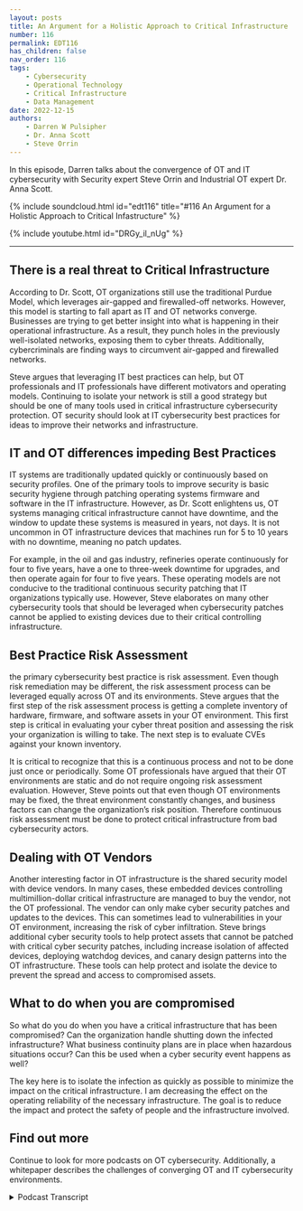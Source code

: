 ```yaml
---
layout: posts
title: An Argument for a Holistic Approach to Critical Infrastructure
number: 116
permalink: EDT116
has_children: false
nav_order: 116
tags:
    - Cybersecurity
    - Operational Technology
    - Critical Infrastructure
    - Data Management
date: 2022-12-15
authors:
    - Darren W Pulsipher
    - Dr. Anna Scott
    - Steve Orrin
---
```

In this episode, Darren talks about the convergence of OT and IT cybersecurity with Security expert Steve Orrin and Industrial OT expert Dr. Anna Scott.

{% include soundcloud.html id="edt116" title="#116 An Argument for a Holistic Approach to Critical Infastructure" %}

{% include youtube.html id="DRGy_il_nUg" %}

---

## There is a real threat to Critical Infrastructure

According to Dr. Scott, OT organizations still use the traditional Purdue Model, which leverages air-gapped and firewalled-off networks. However, this model is starting to fall apart as IT and OT networks converge. Businesses are trying to get better insight into what is happening in their operational infrastructure. As a result, they punch holes in the previously well-isolated networks, exposing them to cyber threats. Additionally, cybercriminals are finding ways to circumvent air-gapped and firewalled networks.

Steve argues that leveraging IT best practices can help, but OT professionals and IT professionals have different motivators and operating models. Continuing to isolate your network is still a good strategy but should be one of many tools used in critical infrastructure cybersecurity protection. OT security should look at IT cybersecurity best practices for ideas to improve their networks and infrastructure.

## IT and OT differences impeding Best Practices

IT systems are traditionally updated quickly or continuously based on security profiles. One of the primary tools to improve security is basic security hygiene through patching operating systems firmware and software in the IT infrastructure. However, as Dr. Scott enlightens us, OT systems managing critical infrastructure cannot have downtime, and the window to update these systems is measured in years, not days. It is not uncommon in OT infrastructure devices that machines run for 5 to 10 years with no downtime, meaning no patch updates.

For example, in the oil and gas industry, refineries operate continuously for four to five years, have a one to three-week downtime for upgrades, and then operate again for four to five years. These operating models are not conducive to the traditional continuous security patching that IT organizations typically use. However, Steve elaborates on many other cybersecurity tools that should be leveraged when cybersecurity patches cannot be applied to existing devices due to their critical controlling infrastructure.

## Best Practice Risk Assessment
the primary cybersecurity best practice is risk assessment. Even though risk remediation may be different, the risk assessment process can be leveraged equally across OT and its environments. Steve argues that the first step of the risk assessment process is getting a complete inventory of hardware, firmware, and software assets in your OT environment. This first step is critical in evaluating your cyber threat position and assessing the risk your organization is willing to take. The next step is to evaluate CVEs against your known inventory.

It is critical to recognize that this is a continuous process and not to be done just once or periodically. Some OT professionals have argued that their OT environments are static and do not require ongoing risk assessment evaluation. However, Steve points out that even though OT environments may be fixed, the threat environment constantly changes, and business factors can change the organization’s risk position. Therefore continuous risk assessment must be done to protect critical infrastructure from bad cybersecurity actors.

## Dealing with OT Vendors

Another interesting factor in OT infrastructure is the shared security model with device vendors. In many cases, these embedded devices controlling multimillion-dollar critical infrastructure are managed to buy the vendor, not the OT professional. The vendor can only make cyber security patches and updates to the devices. This can sometimes lead to vulnerabilities in your OT environment, increasing the risk of cyber infiltration. Steve brings additional cyber security tools to help protect assets that cannot be patched with critical cyber security patches, including increase isolation of affected devices, deploying watchdog devices, and canary design patterns into the OT infrastructure. These tools can help protect and isolate the device to prevent the spread and access to compromised assets.

## What to do when you are compromised

So what do you do when you have a critical infrastructure that has been compromised? Can the organization handle shutting down the infected infrastructure? What business continuity plans are in place when hazardous situations occur? Can this be used when a cyber security event happens as well?

The key here is to isolate the infection as quickly as possible to minimize the impact on the critical infrastructure. I am decreasing the effect on the operating reliability of the necessary infrastructure. The goal is to reduce the impact and protect the safety of people and the infrastructure involved.

## Find out more
Continue to look for more podcasts on OT cybersecurity. Additionally, a whitepaper describes the challenges of converging OT and IT cybersecurity environments.
<details>

<summary> Podcast Transcript </summary>
Hello, this is Darren

Pulsipher, chief solution,
architect of public sector at Intel.

And welcome to Embracing
Digital Transformation,

where we investigate effective change,
leveraging people process

and technology.

On today's episode,
an argument for a holistic approach

to critical infrastructure security
with our special guest, Dr.

Anna Scott and Steve Orrin.

Anna. Steve, welcome to the show.

Good to be here.

Thank you, Darren

I know it's hard to know who to go first
when I'm going to people.

To sort out at the same time say.

You guys have been on the show

several times, Steve,
I think I think you're my number one

interviewee.

I think. Anna, your second.

This is like your fifth time.

I think it's been a lot. Yeah. So.

And the reason I ask both of you
on today was I wanted to get

a different perspective
on critical infrastructure security.

First off, from a former CSO
and a security expert.

That's you, Steve, if you don't know.

And also from an industrial Iot

expert like you, Anna,
because you've been in the trenches

in industry trying to work through these

and critical infrastructure environments.

So both of you on together,
we should help figure out what's going on

as far as critical
infrastructure, cybersecurity.

So let's first get kicked off by

with you in a little bit.

Is is there a real threat to critical
infrastructure, cyber security,

or is that just a red herring or something
we're just hearing on the news

because there's nothing going on
in the news cycles to

know.

It's a huge it's a huge concern. Right.

And it's a it's a huge threat.

It it does depend a lot on

how the individual companies
are dealing with their systems.

Right.

There's still a predominance of the way
you protect

really critical systems is
you just don't let anything access them

through

through anything except
being in the same room with them.

So that that's a great way
if you can control around insider threats

because you have a very limited attack
surface

and you've got a great deal of control
in that space,

there's all sorts of reasons
why that just does not work

well in the modern world,

because that tends to prevent taking
advantage of a lot of modern technology,

especially when you get into
what you can do with analytics

and analytics across different data sets.

So so yes, you can continue
in that pattern, but you do that

at the expense
of not being able to take advantage

of those tools and bring that
competitive advantage into your space.

But as soon as you do that and you

connected to the Internet
or you can connect contributor systems,

now you've got a whole different set
of protections that you need.

And these tend to be things that are not
well understood and especially

where operational folks make the call,
which is what happens in the space,

then you have some real challenges
just in understanding

what are the real threats, what are the
real tools for to protect against them.

And the question that you addressed

with your paper, Darren, which is

can we really use I.T tools in this space
and use them to good advantage?

And I love that idea because I think
there's so much more that can be done

and much more that can be leveraged
to just deal with the,

the specific problems
that happened in the operations.

So, so what
what I heard a little bit there in is the

the Purdue model
that everyone's been using this isolation

either
firewalled off or completely air gapped.

That's a naive approach in today's

modern things because I need the data out.

Yeah, I hate to use my because I think
there's some really good reasons for it.

And I, I guess

having worked in situations
where where my life has depended

upon the systems working and not having it
having to be tampered with

and, you know, having malicious intent,
I, I'm pretty comfortable with that.

But I do think that there's a big cost
that goes that goes with that.

And so so it's really like getting
a good handle on your risk profile.

Like, I'm going to cite Steve here
because I love this so much.

Right?

It's like
if you try and figure out how to do

zero trust, what you have to start with is

what's your real risk profile
and what really matters, right?

Because if you take that type of approach,
then that helps balance off

what's really happening
when you do this connectivity

and you bring these assets
together. Right.

And so I think
you still have to do an assessment,

which is do those new capabilities

bring you enough value to overlay the risk
of the vulnerability of those systems,

especially when you know, one,
you're going to be constantly

trying to keep up with the hackers and all
of the new software and everything else.

And that is a pretty high request
and pretty difficult to do in some cases,

especially with organizations that don't
already have that type of capability.

And so really having a handle

on that relative to
what's the real benefit to your business.

Right.

So, Steve, she she quoted you,
you got to come in and cyber

and and also
I want you to address a little bit of

I call it naive and thank you, Anna, for
for correct me on it, but I still think

there's a little bit of false security
behind

a isolated network.

So, Steve.

So, Dan, I think Anna does hit it right.

It's understanding the risk profile.

I think one thing
and maybe naive is not the right term.

I think the cat is out of the bag.

Those systems,
that critical infrastructure is connected.

They're connected to IT systems.

They're being managed
in a distributed fashion.

They are getting tapped
into from the outside.

They're interconnected amongst themselves.

So the notion of a truly isolated
environment or a critical infrastructure

environment is actually a notion
that isn't true anymore.

In many cases, what's considered to be
an air gap of the old

or where you physically had space
is now more a virtual or logical air gap.

And then we're seeing attacks that can
jump that virtual or logical air gap.

And in many cases, the
what you thought was a logical or virtual

air gap is not an air gap at all.

And so

systems are much more connected
than they've ever been.

And so I wouldn't that's I call it naive.

I just say, like in some cases
it's already happened.

And so the question isn't, well,
should I open up my network,

your network,
because your systems are already open.

It's now how do I start to apply the right
controls and falling back on?

Well, I'm
just going to continually isolate

and that's been a major
approach is is a good one.

It's a tool.

It's not the only tool
and it's not the complete tool.

It's one of the tools.

So encrypting the network traffic
or providing logical firewalls to separate

networks that do network segmentation
is absolutely a great tool in the arsenal.

But it alone will not prevent
this kind of threats that these

OT and critical
infrastructure systems are seeing.

And so when you look at it
from that perspective, it's

okay, let's understand
the risks of the OT systems, understand

how they're different from the I.T systems
that many of these

security products and technologies
were originally designed for

and apply
those security controls in an old fashion.

I think that's one of the learnings both
from from the paper that you published

as well as what organisé tions
that are doing this right now are seeing

is leveraging its security capabilities
and controls

in an way.

So I think glad you said in an odd way,
because a lot of times I've seen the IT

professional, the CSO come in
with a hammer on the operational guys

and say you need to be secure,
update all your patches,

right?

Everything needs to be updated.

And Ana, is that doable?

Well, depends on
how old your equipment is, right?

Well, I mean, yeah,
some of this equipment is 50 years old.

Yeah.

And then there's a lot of diversity in it
as well. Right.

And so many of those systems were designed
so that maybe you update the firmware

once every ten years and you're going out
there with a USB stick to do that.

Right? Because it does.

Does that scare you, Steve,
when you hear that ten years

you haven't updated
your security patches in ten years?

And I wish it was something
that was novel, but we see this often

in OT edge environments, even in systems

that are supposed to be it
related, but are driving those.

So that's actually an interesting point

is when you go
look at an industrial manufacturing line

or you go look at a smart city
or any of these sort of operational

technology, critical infrastructure,
and you go look inside

the cabinets, you go look,
it looks like an I.T system.

There's a rack of servers in there
now that are driving those technologies,

monitoring them, doing the the
the operations that once was very analog.

And so that the scary part
is that those i.t systems

do need to be patched regularly.

They do have vulnerabilities.

But as I pointed out, there's a reason
why they don't get patched

the same cadence that standard i.t. Yeah.

And why is that a why?

So they really weren't designed,

they weren't designed with this whole idea
of you're connected

all of the time and you need to
be constantly updated. It's

what is

the difference between
streaming on your music, on your iPhone,

right,

where you're connected all of the time
and everything's completely up to date

and having an old iPod
where you can load it up once

and then run that sucker
until it died, right?

Or until it just really needed attention.

So and I shouldn't have you start because
that's not how you fix the old system,

but it's just kind of the idea.

It is
it is a just a completely different world.

If you are living in a space
where you're constantly connected

and so much of the legacy equipment,
it was never designed with that in mind.

It was it was hardened
in a way that once you install that,

you could really keep it going for a very,
very long period of time.

And so you have this much longer lifecycle
like so.

That the applications
that are being supported by the systems

are very different from it.

So if your email goes down
for a couple of hours, it's no.

Big deal.

Life goes on.

But many of these critical infrastructure
that are driving your power, water

treatment, you know, life
saving devices inside hospitals,

they're not meant to be taken down
by a patch that, you know, that didn't do.

It's quality assurance to the same level
and the regular cadence of being able

to do things and bring things offline
and bring them back in.

That's a modern i.t concept,
but these systems were meant to,

like I said, run for 15 years nonstop

and that's not something that is easily,

you know, deployed patches
or to be able to do, you know, inspections

and security tools that get in the way
of the operational technology.

And that's again
why I talked about it in an odd way.

So it sounds to me like there's
a total mismatch in motivation

and in in results in the space right?

High availability.

We're not talking
three nines, we're talking 12 nines.

Right.

I don't want I don't want a heart monitor
or a heart machine

to oh, I need to reboot
or I need to reboot every three days.

You don't want that.

Or even your power grid
you really don't want down.

So because the
because the motivation is so different,

can I really use
the same techniques in I.T in O.T.

or, or do I just go and I understand

the isolate myself
because I don't want any change.

Things are working.

Don't bother me. Right.

Isn't that how it's done In a.

Probably way too often.

Right.

And there's definitely a risk associated
with trying to fix your problems.

Right.

The same way there's risks

with just continuing to do nothing
and keeping your fingers crossed.

There's a lot of very clever people
that still want

to find ways to disrupt systems,
even the legacy systems.

Right.

And in some ways, many of the legacy
systems are more vulnerable

because they were designed before
modern hacking was really happening.

Right. So there's just some
some real concerns there.

But I do think that there's a real place
for having the i.t.

Tools, right?

Like, there's a lot of tools that can say
i'm going to look

at the network, I'm going to identify
everything that's on the network.

I'm going to identify
what is the current level of firmware.

And then if it's set up properly,
you can say what is,

what should be the current version
and where do you have gaps in

some of the tools where you're actually
sophisticated enough, where they can say,

What's your real risk associated
with not having those updates in place?

And when you get into that level
of sophistication and that becomes

very, very valuable, right?

Because now you have a clear picture
of what's going on

and then you have a way
to actually prioritize that risk.

Granted, I don't know that you ever want
to trust another company to do that.

You probably want to be
at least understand very clearly how

the software made the decisions
about where your risk really lies,

because there's no way a software
company knows what each of your individual

components are really controlling
and how how critical those can be.

So so you got to stay very involved.

Right?

But if you have that type of assessment,
at least you can start out and do that.

And my understanding is that's pretty
common on its systems, right?

There are tools that can do that, and
there's lots of tools that can do that.

So at least you're not just having
this big black box

and a bunch of question marks.

You can say,
let's start doing that assessment.

And if those types of tools
can find things on your network,

that means somebody who's coming into that
environment can also find things, right?

So you really do want to understand
what's discoverable

and what is its current status and
and then determine where you take this.

So that brings up
one of the best practices

that we know about in its cybersecurity,
which is risk assessment.

And Steve, can you talk a little bit
about risk assessment?

Because I know
if we ran a vulnerability scan,

there would be tens of thousands,
hundreds of thousands in any company.

You can't do them all.

So this is where
the risk assessment comes in.

So can you explain how I can leverage the
IT risk assessment?

Best practice in the OT space as well?

Absolutely.

And so it really starts
with what Hannah was talking about.

You can't secure what you don't know.

And so starting with the asset
inventory, the discovery

to understand what your assets are,
understand what's running inside the box,

what you know, what firmware,
what operating systems, what versions

you need to create that asset inventory
to be able to do the next phase.

And before you even get to your security
considerations, the next piece of this,

this is actually defined as part
of the next cybersecurity framework

is once you know what your environment is,

understanding what's what they're doing,
what is the purpose of those systems.

And this is important.

When you do your risk calculation,
you need to know what are your mission

critical, what are the necessary
support systems to keep those mission

critical systems operational
so that you can create that risk

profile and understand the prioritization
of applying the security.

So before you ever get to your first

encryption key or firewall, it's
knowing what you have in great detail,

understanding what those systems
and processes and technologies

do for your business,
for your mission systems.

And then from there
you can start to apply a risk calculus.

And that risk takes
from published vulnerability.

So databases,
there's new technology, new standards

and formats around softer built
materials and vulnerability.

And in our exchange called VEX, to be able
to give you information about

what's the vulnerable state
of the components, there's

a lot of great information out there
already in the might or frameworks

to let you do
the assessment of what you found.

So no, this version of Linux
has got this level of vulnerability

or this particular product over here
has these cves that I need

that haven't been patched in the version
I have.

So you get that information now
you have what you have, what's it called,

what's critical in your organization
and what the known vulnerability,

the other side of the risk assessment
besides the known form is understanding.

And this is where things like pen
tests, scanners and other kinds of tools

give you an idea of what
your overall threat landscape is.

Those come together
into understanding your risk profile.

So I understand what my current assets

are, what the known risk,
what the potential risk,

and then the what these things
are usually important for helps

guide the prioritization of, okay, now
I need to start planning security tools.

And it's only at this last phase

that you start applying
process, technology and procedures

to do the compensating controls to reduce
or mitigate

the risks that you've identified.

And that's your standard I.T flow
that I've been describing

can be absolutely applied
to the OT systems, understanding that the

what you actually implement the process,
the procedures have to be done

in that way.

So it's not going to be well,
I'm just gonna push a button

and patch everything or I can just put a,
you know, an encryption system onto

or an enterprise product
on to that, that PFC device.

You have to be able to apply
the right kind of controls,

but it's only at that last phase of the
process of assessing the risk environment,

your risk posture,

and then the prioritization
that your assets tell you about that,

then you can start to make the decisions
and applying budgets and actually building

your capacity and capability
to mitigate the controls.

And it's not a one and done this,
not like we're finished.

We did our assessment. Okay, we can go
back.

It's an ongoing, constant process because

even if you're in a nice, structured
environment, that never changes.

For 15 years,
the threat landscape is always changing.

Your app threat, your risk appetite
is actually always changing.

What's happening in the macroeconomic
world changes regularly.

And so reassessing and reevaluating.

Are your controls sufficient?

What's next on the list
Prioritization list to be addressed

and verifying that you're mitigating
controls are in fact doing what they said

they do are all part of the ongoing
process of securing your infrastructure.

Whether that's it or not.

I want to
I want to reemphasize what you said there.

Even if your own environment is static,
the threat environment changes

and your business motivators
can be changing too.

So you have to constantly evaluate
and nothing.

I like that you said to let's say
that I have a certain version of Linux

that has a security vulnerability
across it

and it doesn't mean
I'm patching everything on the outside.

It may be I can't patch that
because name the critical infrastructure,

so I have to come up
with a different remediation

for that device, a.k.a locking it down

completely as far as network and monitor

the firewall around that one device
more rigidly.

That might be a different remediation
than doing the patch for example.

So Darren, so two things we've seen
successful inside of environments.

These two terms
I'm going to use of that new kind

of mitigating control when you can't just
flip a switch and turn on encryption.

One is what I call watchdog approach,
where you take a modern system,

put it right up next to a legacy system
on the wire so that they can monitor

and have the advanced inspection
and detection in.

Particular, watching everybody.

On behalf of the device
that it's proxy in.

And the other approach that's often used
is what I call the canary approach,

where if you've got an environment
where you have a segmented network

of legacy systems that are hard to patch,

you can't get the right
the tight security controls.

You put a detector in there on the network
that has

those does advanced detection
and B, it becomes the canary for that.

That segment.

So it will alert, whereas legacy systems
don't have the capacity to alert

or to tell you that something is
being attacked or are being targeted.

And so that watchdog in Canary
combination is a different

kind of compensating control
that is very popular in O.T.

because it doesn't require going
and changing that policy itself.

It's about adding the right i.t
capabilities into that environment

to to proxy those systems
and to give them the capabilities

without impacting know mission
critical functions.

And there's also another thing I heard.

I was talking to our own

OT organization

and they were saying
we actually can't patch

some of the devices in our infrastructure

because we're not allowed to

because it's the vendor, right?

It's their machine, right.

If we touch it, then
our warranty on this multimillion dollar

particle accelerator
or whatever it is, right,

is is now null and void. Right.

We can't we can't enforce

some of our security things
on some of these embedded devices.

But we know that there's
a vulnerability in there.

Right.

Is that a common thing that you're
seeing as well, or is that just unique to

these really huge,
you know, manufacturing or fab

OT systems?

So I think it can definitely be
definitely be the case.

You know,
like a lot of on the industrial side,

what we really worry
about is the control systems

because because that's where
you can go in and mess with things, right?

Otherwise you have to.

Be that's where you're messing
with the physical world.

Right. Exactly.

I'm sorry.

I just got a call. So.

So updating those control systems, you're
not going to be doing that in isolation.

You're going to be doing that in close
coordination with who the vendors are

and make sure that you've got a plan
that you've executed with with them.

The other thing I wanted to mention,
because we haven't talked talked about it

yet, is often in the oh two systems,
your only window for really doing updates

is when you're shutting down
for planes, flat maintenance.

So that's another factor that comes into
it is you really do have to say,

well, when I worked in
refining, we did turnarounds

between three and
five years, depending on the type of unit.

Literally all of the updates
to major systems had to fall

within the three week period of turnaround
because that was the only time

it was really safe
to go in and change those systems.

And it was also the only time
we could actually test them to say,

Hey, we've just made this change.

Is it really ready to come back online?

And so those intervals around the planned
maintenance can also

be extremely important
as well as the point that you brought up,

which is then talk to your vendor, right,
when they're part of those

critical systems.

Because because they will
they will have strong opinions, Right?

I'm sure they will about. How to do that
properly.

Now, in a refinery where you work,
how how often are these turnarounds?

How often do you get to do that?

Once a year, six months, three years,
four years?

Well, typically, the

kind of
average cadence was about four years.

If you're really stretched on
profitability,

you try and push it to five

just because those are
extraordinarily expensive.

But yeah, so about a four,
four year time frame, right?

So if you can imagine,
you've got a control system

that's running everything

and you only get to touch it once
every four years, right?

That's that's. Crazy. You touch it.

Now you've got a window that's
maybe if you're lucky, it's three weeks.

And if it's somebody you can do the
maintenance maintenance on really quickly.

It's like one week, right?

So fit and everything.

You've got to change in a one week period
and you got to plan for that because you

know, your next opportunity for an update
is also going to be four years.

And it's a similar cadence
in a lot of military systems

as well with the tech refresh
as being once every three or more years.

One of the techniques
that we're seeing being adopted by

a lot of the more advanced organizations
and we're seeing vendors

actually supply this to their customers
of some of these

environments
is what's called a digital twin.

And the idea is that you have
a digital virtual version of that physical

asset of that policy or that controller
that you can apply changes,

you can do patches too,
and run simulations and basically run it

through its paces to see what impact
it may have on the digital twin version.

Now it's not you're still going
to want to do physical or testing,

but allows you to do a whole lot

of pre-loaded tests
before you ever get to touching that

that system
where you got that one week window

to do all of your testing
and all of your patching.

And so we're seeing digital twins come up.

I've seen them
in the construction industry.

I've seen, you know, in facts
where there's digital versions of those

that are supplied along with the product
for the contractor to basically run their

their simulations both from a patching,
but also test on load,

be able to look at the environmental
conditions and changes there

and be able to do those tests
in a virtual simulated environment.

That's one technique that can actually
be applied to security patches as well.

You know, we're also seeing
I've been approached by a couple of state

governments
to set up a site in cyber range

where in their

primary focus
has been on the electrical grid system,

which I found totally fascinating.

Right.

They want us to help them
establish a noticeable range

so they can test out
some of these new architectures

that we're talking about,
like the watchdog, the canary,

the the data diode and some new ones

that we're talking about around
one is called the

the patch here or the patch

airlock pattern,
which is an interesting pattern as well.

Do you even with these things,
we still have this long cycle time

between being able to to update

and A, do you ever see us
where we could do continuous

updates
on these critical infrastructure systems

or is there
just too much risk involved in updating,

you know, controllers
as there as they're operating?

Yeah, And I think, yes, with time and
a lot of it's redundancy of capabilities.

Okay. Right.

There's a
the there's been work going on for

it might even be seven years now

that is the Open process automation forum

and they have been leading
a consortium effort through the Open group

to really do a modernization
of control systems

for not just refining
but chemicals and pharmaceuticals

and kind of all the groups that use
those sophisticated control systems.

And there's specifically addressing this.

Right?

They've got a whole cybersecurity
subcommittee

that much of it is really coming down
to what's the design,

How do you have the redundancy set up
so that if you lose one

capability, do you have jail over
within the timeframe?

That's important.

So that does it kick out your equipment
because a lot of equipment,

if it loses a signal like a
to a power failure or even a power blink,

that'll just take it down.

So there's

there's some real hard and fast rules
there.

I think all of that is fantastic.

But I'll I'll kind of add on top of that,

the next thing that has to happen
is people have to trust those systems.

And so once they've got a good design
and they start doing those testbeds,

there's going to be a lot of rigorous
testing that goes on for years

and then deployments will be in very low
risk systems where

if you do have something, go on, go down
that it's know.

No one's going to get hurt.

No one's going to get hurt. Right.

So, yeah,
probably start out with wastewater

because wastewater is pretty
you know, it's you don't it's smelly.

That's about. It.

Well, you can kill your bugs,
but then it's easy to recover from,

or at least it's recoverable in ways
that other other technologies aren't.

So, yes, I think we will get there.

But it's it is a slow process.

You know, we.

Can't put too much reliance on
patching is the only compensating control.

I know that the security created
a lot of toxic patch.

Your system
and security hygiene is important.

Absolutely.

But as we're as end is indicating,
you don't you can't rely on that

as your only major compensating control

and that's why
when we look at an OT system security,

it's got to be an overall evaluation
from the security aspect,

not just can I patch the operating system,
the firmware.

Well, I think that's the number one tool
that it uses, right, for security?

It is. It's one of many categories.

And that's really the goal
here, is finding out the right security

control, the right security tool
to mitigate the risk.

It's not always going to be in the case
of what we're talking about,

it often can't be it can't go for years.

And that's four years of risk
that you should not be,

you know,
are accepting within your organization.

So that's where, you know, segmentation
encryption, strong

authentication inspection detects
and prevention, all these kind of things

come into play, providing the

surrounding controls to compensate
for the one that you can't use, which.

Is that you can't touch them. No, no, no.

I like to add another thing
in the OT space.

I know it's very different in i.t.

If we have an asset
that has been compromised,

we typically we isolate it.

After we've done some forensics on it,
we isolate it right?

Then we restart it,
we clean it and restart it.

That's a typical pattern.

I can't do that in the old space.

Right. I can not.

Easily not know
without a great deal of expense.

And we're taking other things
down with it. Right.

So unless you're super lucky.

Yeah.

So what approach
can I use in the Iot space if I know that

I have a device that's been compromised,
what do I do?

I if I can't take it down
because maybe I am

a policy controller in a refinery

and we know once you set a refinery down,
it takes a long time to bring it back up.

Right.

So what do I do and

what techniques do I have at my disposal?

Yeah,
and I'm trying to think through that.

And and I have to say,

that is a really good question
and what I've never asked myself.

And so I'm hoping Steve hasn't.

I'm up all night worrying about stuff.

Like this, about this,

because that's a that's a super tough one

because besides higher monitoring you

and then trying to add something else
into the chain that allows you to see

to see if that is really being exploited
or it's what the real status is.

I have no good answers for you.

So let's make a distinction
between something

that you find to be absolutely vulnerable
to an exploit

and something that has been
has been exploited.

Okay, that's fair enough.

So you've got a known vulnerability
that's active exploitation in the field.

There are controls
you can put in place to isolate

signals and inspect the traffic to

and from a device
to monitor it for aberrant behavior.

There are things you can do today
and you can do that.

The IT world.

You can do that. The world.

Oftentimes you have to do that
when you have a known vulnerability

that doesn't have a patch.
But it's active exploitation.

In the case of a zero day,
you don't have a patch, but you can turn

on, you know, turn the dial to 11
on the infrastructure of security.

Like long log log.


In the event that you have a OT system
that has been compromised.

So you're detected the aberrant behavior.

You've detected the signature
of a OT style attack

or you've noticed
the firmware has been swapped out.

That's where, you know, again,

in the good parts of systems that they're
highly redundant and often place.

So that's where you're going to kick in
your your process and procedures

that you have for
if it was a non cyber event, if it was a.

Physical,
if it is a physical event. Gotcha.

So it's the same way is

when if a power station goes down
because of a weather storm,

you have redundancy
built the system to help handle the load.

If you're under active, explain your bet.

You have been attacked.

You've identified a a power generator or
a transformer that has been compromised.

Kick in the process
you already have for dealing with the

every other kinds of outage

and take that thing offline
before it can infect the neck.

And we've seen
where cascading events can happen,

where you get one OT system, in fact,
because you don't have

often the inspection tools,

the lateral movement
can be a lot faster to the systems

that it's connected to because again,
there isn't the same level of controls

once it's into that, you know, it's
the old adage of the the egg,

you know, you've got a harder shell,
but once you get in, it's nice and soft.

OTI systems are often the same way
once you get past the door on one of those

key mission critical air

systems is compromised.

You may have to take a lot of it
offline, but

again, it's that's
where you kick in the existing processes.

And one advice that we give to CISOs
and organizations is game the system

before you ever get a vulnerability
or an exploit you have to deal with,

run the war gaming on your environment.

Actually, you know, identify a policy
and have it be quote unquote

taken out and run the course
and see what would be the problem.

Make sure you've covered all your bases
and you know what

the procedures and people
all the way at the tactical edge

and at the executive level
all know their role in the event

so will make
when it does that much smoother.

So what you're telling me is run
my own business continuity scenarios.

That's which makes.

Yeah. And I have to have them.

There's a really good context
for doing that.

Every manufacturing facility,
at least in the U.S., is required

to do what they call has ups,
and it's exactly what Steve described.

They don't tend to focus on cyber threats,
although I'm

sure that's that is definitely evolving
and that is happening now.

It tends to be more, hey, this pump fails
or we had a power failure or a.

Hurricane or tornado hit somewhere.

But it's very easy

to take that methodology and say,
now let's apply that to our system.

It's been hacked and it's been hacked
in these particular ways.

Now, what does that really mean?

And what is going to be our response and
how can we design in mitigations, Right?

And how can we change our system?

So so if it does happen,
there's much less vulnerability, right?

Or it's back to can we
can we live with that?

Because some things you can live
with. Right, right, right, right.

Guys, this
has been this has been very insightful.

As always. I love talking to you guys.

Any last words for our our listeners

today
on that are dealing with this opportunity

so things what would your advice
be to them that are that are dealing with

you know this convergence
that we're already starting to see.

We'll go with you first, Steve.

Okay.

So I think,

you know, just restating what we said
earlier is that it is already happening.

It's not a wait and see
when when this happens.

Your AT&T systems are blurring.

And so it's take to take
the measured approach

of understanding your assets, providing,
you know, doing the risk assessment

so that you can apply proper controls
and security

to the systems
you have and start planning for it.

And then the key is get out of analysis
phase, get into implementation.

So get, you know,
knowing that this is going to be ongoing.

If you spend all your time
analyzing your environment

and not only your time actually

implementing controls,
you're never going to get anywhere.

It's a feedback loop.

So you you analyze and you go deploy
feedback into the analysis and continue.

So it's going to constant processes
and continuous security assessment.

Is not a one and done.

It's not a one and done and the you know,
the key thing is to start deploying

the security now and getting that
visibility into your environment.

Is that the first step in being able
to understand what's going on

and what your risk posture is
and what your risk and be able to

then manage
that risk across your own enterprise.

Sounds good to Ana.

Yeah, and I would say on the O2 side,

you as an operational companies
start bringing in your I.T folks

and treating them like they're part
of your operations and make sure

that they understand the implications,
make sure they are equally involved

in all of these discussions
because the there is no longer,

as you know, a reasonable
that treats them in a

in isolation and just has them
worried about your pieces.

They they need to be integrally involved
in what's happening

and they need to help bridge the gap
between what we understand

of the operational systems
and all the electronics

and all of the compute
that's necessary to back that up.

Thanks, Santa.

I think that's that's absolutely critical,
I'd say on the CSO side as well.

Bring the OT guys to sit at the table
at the top of the table with you

because I've seen this before

where C so mandates down to the OT guys,
you will do this.

And they're like, No, we're not all right,
But if you're sitting at the table

with them at the front of the table,
then they have a say.

Then you can talk about the differences
and really take a look at the paper.

It is on on the website, we talk about
the differences between opportunity

and how we're going to get over this,
this division. So.

All right.

Thanks again,
guys, for coming on the show.

Thank you, Darren
Thank you, Darren Pleasure as always.

Thank you.

Anna for your insights.

Thank you for listening
to Embracing Digital Transformation today.

If you enjoyed our podcast,
give it five stars on your favorite

podcasting site or YouTube channel,
you can find out more information

about embracing digital transformation
and embracingdigital.org

Until next time, go out
and do something wonderful.

</details>
